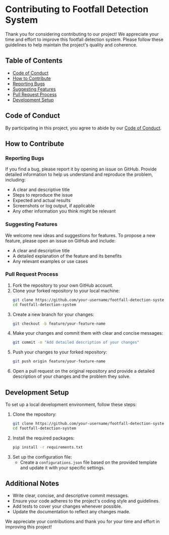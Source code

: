 # Contributing to Footfall Detection System

Thank you for considering contributing to our project! We appreciate your time and effort to improve this footfall detection system. Please follow these guidelines to help maintain the project's quality and coherence.

## Table of Contents
- [Code of Conduct](#code-of-conduct)
- [How to Contribute](#how-to-contribute)
- [Reporting Bugs](#reporting-bugs)
- [Suggesting Features](#suggesting-features)
- [Pull Request Process](#pull-request-process)
- [Development Setup](#development-setup)

## Code of Conduct
By participating in this project, you agree to abide by our [Code of Conduct](CODE_OF_CONDUCT.md).

## How to Contribute
### Reporting Bugs
If you find a bug, please report it by opening an issue on GitHub. Provide detailed information to help us understand and reproduce the problem, including:
- A clear and descriptive title
- Steps to reproduce the issue
- Expected and actual results
- Screenshots or log output, if applicable
- Any other information you think might be relevant

### Suggesting Features
We welcome new ideas and suggestions for features. To propose a new feature, please open an issue on GitHub and include:
- A clear and descriptive title
- A detailed explanation of the feature and its benefits
- Any relevant examples or use cases

### Pull Request Process
1. Fork the repository to your own GitHub account.
2. Clone your forked repository to your local machine:
    ```bash
    git clone https://github.com/your-username/footfall-detection-system.git
    cd footfall-detection-system
    ```
3. Create a new branch for your changes:
    ```bash
    git checkout -b feature/your-feature-name
    ```
4. Make your changes and commit them with clear and concise messages:
    ```bash
    git commit -m "Add detailed description of your changes"
    ```
5. Push your changes to your forked repository:
    ```bash
    git push origin feature/your-feature-name
    ```
6. Open a pull request on the original repository and provide a detailed description of your changes and the problem they solve.

## Development Setup
To set up a local development environment, follow these steps:

1. Clone the repository:
    ```bash
    git clone https://github.com/your-username/footfall-detection-system.git
    cd footfall-detection-system
    ```
2. Install the required packages:
    ```bash
    pip install -r requirements.txt
    ```
3. Set up the configuration file:
    - Create a `configurations.json` file based on the provided template and update it with your specific settings.

## Additional Notes
- Write clear, concise, and descriptive commit messages.
- Ensure your code adheres to the project's coding style and guidelines.
- Add tests to cover your changes whenever possible.
- Update the documentation to reflect any changes made.

We appreciate your contributions and thank you for your time and effort in improving this project!
